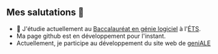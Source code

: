 ## Mes salutations 👋

<!--
**AimeMelancon/AimeMelancon** is a ✨ _special_ ✨ repository because its `README.md` (this file) appears on your GitHub profile.

Here are some ideas to get you started:

- 🔭 I’m currently working on ...
- 🌱 I’m currently learning ...
- 👯 I’m looking to collaborate on ...
- 🤔 I’m looking for help with ...
- 💬 Ask me about ...
- 📫 How to reach me: ...
- 😄 Pronouns: ...
- ⚡ Fun fact: ...
-->

- 🌱 J'étudie actuellement au [Baccalauréat en génie logiciel](https://www.etsmtl.ca/programmes-formations/baccalaureat-genie-logiciel?tab=0&filter1=8bf8bf4e-f3c8-48b7-9743-dcfe6bb37d43#8bc58b39-e9eb-4ec4-84fa-31633cb37c88) à l'[ÉTS](https://www.etsmtl.ca/).
- Ma page github est en développement pour l'instant.
- Actuellement, je participe au développement du site web de [geniALE](https://github.com/GeniALE/geniale.github.io)
